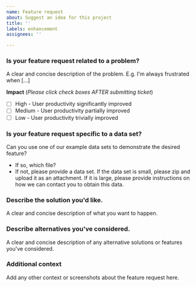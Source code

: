 ```yaml
---
name: Feature request
about: Suggest an idea for this project
title: ''
labels: enhancement
assignees: ''

---
```


### Is your feature request related to a problem?
A clear and concise description of the problem. E.g. I'm always frustrated when [...]

**Impact**
(*Please click check boxes AFTER submitting ticket*)
- [ ] High - User productivity significantly improved
- [ ] Medium - User productivity partially improved
- [ ] Low - User productivity trivially improved

### Is your feature request specific to a data set?
Can you use one of our example data sets to demonstrate the desired feature?
  * If so, which file?
  * If not, please provide a data set. If the data set is small, please zip and upload it as an attachment. If it is large, please provide instructions on how we can contact you to obtain this data.

### Describe the solution you'd like.
A clear and concise description of what you want to happen.

### Describe alternatives you've considered.
A clear and concise description of any alternative solutions or features you've considered.

### Additional context
Add any other context or screenshots about the feature request here.


